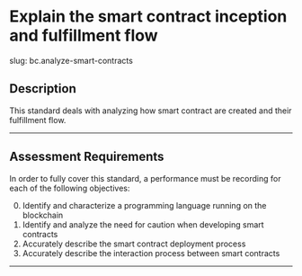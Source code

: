 # Explain the smart contract inception and fulfillment flow

slug: bc.analyze-smart-contracts

## Description
This standard deals with analyzing how smart contract are created and their fulfillment flow.

---
## Assessment Requirements
In order to fully cover this standard, a performance must be recording for each of the following objectives:

0. Identify and characterize a programming language running on the blockchain
1. Identify and analyze the need for caution when developing smart contracts
2. Accurately describe the smart contract deployment process
3. Accurately describe the interaction process between smart contracts 
---